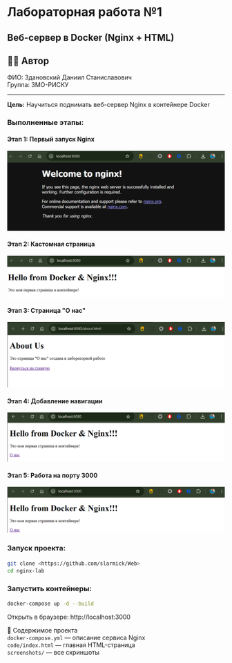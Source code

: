 ﻿# Лабораторная работа №1
## Веб-сервер в Docker (Nginx + HTML)

## 👩‍💻 Автор
ФИО: Здановский Даниил Станиславович  
Группа: 3МО-РИСКУ

---

**Цель:** Научиться поднимать веб-сервер Nginx в контейнере Docker

### Выполненные этапы:

#### Этап 1: Первый запуск Nginx
![Welcome to Nginx](screenshots/01_welcome_nginx.png)

#### Этап 2: Кастомная страница
![Custom Page](screenshots/02_custom_page.png)

#### Этап 3: Страница "О нас"
![About Page](screenshots/03_about_page.png)

#### Этап 4: Добавление навигации
![Navigation](screenshots/04_added_navigation.png)

#### Этап 5: Работа на порту 3000
![New port](screenshots/05_new_port.png)

### Запуск проекта:
```bash
git clone <https://github.com/slarmick/Web>
cd nginx-lab
```

### Запустить контейнеры:
```bash
docker-compose up -d --build
```

Открыть в браузере: http://localhost:3000 

📂 Содержимое проекта  
```docker-compose.yml``` — описание сервиса Nginx  
```code/index.html``` — главная HTML-страница  
```screenshots/``` — все скриншоты  
